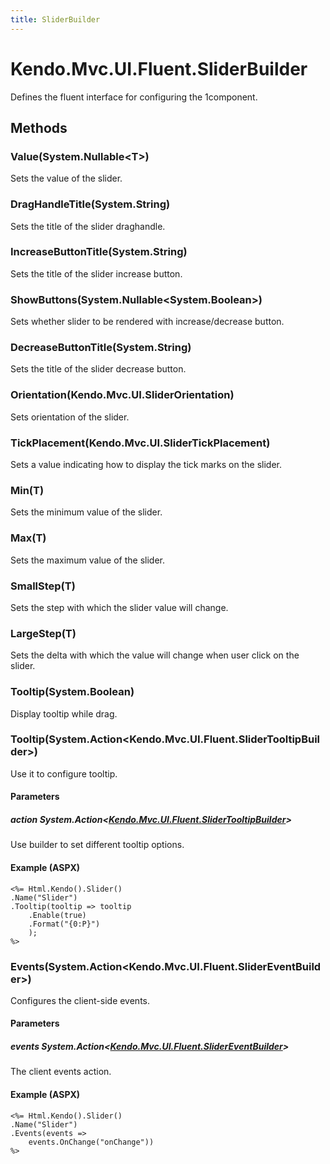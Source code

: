 ```yaml
---
title: SliderBuilder
---
```


# Kendo.Mvc.UI.Fluent.SliderBuilder
Defines the fluent interface for configuring the 1component.




## Methods


### Value(System.Nullable\<T\>)
Sets the value of the slider.





### DragHandleTitle(System.String)
Sets the title of the slider draghandle.





### IncreaseButtonTitle(System.String)
Sets the title of the slider increase button.





### ShowButtons(System.Nullable\<System.Boolean\>)
Sets whether slider to be rendered with increase/decrease button.





### DecreaseButtonTitle(System.String)
Sets the title of the slider decrease button.





### Orientation(Kendo.Mvc.UI.SliderOrientation)
Sets orientation of the slider.





### TickPlacement(Kendo.Mvc.UI.SliderTickPlacement)
Sets a value indicating how to display the tick marks on the slider.





### Min(T)
Sets the minimum value of the slider.





### Max(T)
Sets the maximum value of the slider.





### SmallStep(T)
Sets the step with which the slider value will change.





### LargeStep(T)
Sets the delta with which the value will change when user click on the slider.





### Tooltip(System.Boolean)
Display tooltip while drag.





### Tooltip(System.Action\<Kendo.Mvc.UI.Fluent.SliderTooltipBuilder\>)
Use it to configure tooltip.


#### Parameters

##### action System.Action<[Kendo.Mvc.UI.Fluent.SliderTooltipBuilder](/api/aspnet-mvc/Kendo.Mvc.UI.Fluent/SliderTooltipBuilder)>
Use builder to set different tooltip options.




#### Example (ASPX)
    <%= Html.Kendo().Slider()
    .Name("Slider")
    .Tooltip(tooltip => tooltip
        .Enable(true)
        .Format("{0:P}")
        );
    %>


### Events(System.Action\<Kendo.Mvc.UI.Fluent.SliderEventBuilder\>)
Configures the client-side events.


#### Parameters

##### events System.Action<[Kendo.Mvc.UI.Fluent.SliderEventBuilder](/api/aspnet-mvc/Kendo.Mvc.UI.Fluent/SliderEventBuilder)>
The client events action.




#### Example (ASPX)
    <%= Html.Kendo().Slider()
    .Name("Slider")
    .Events(events =>
        events.OnChange("onChange"))
    %>



